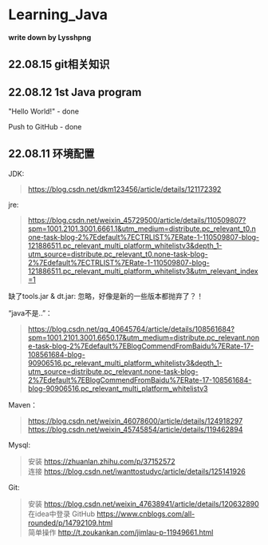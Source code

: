 # Learning_Java
#### write down by Lysshpng




## 22.08.15 git相关知识


## 22.08.12 1st Java program
"Hello World!" - done

Push to GitHub - done

## 22.08.11 环境配置

JDK:
> https://blog.csdn.net/dkm123456/article/details/121172392

jre:
> https://blog.csdn.net/weixin_45729500/article/details/110509807?spm=1001.2101.3001.6661.1&utm_medium=distribute.pc_relevant_t0.none-task-blog-2%7Edefault%7ECTRLIST%7ERate-1-110509807-blog-121886511.pc_relevant_multi_platform_whitelistv3&depth_1-utm_source=distribute.pc_relevant_t0.none-task-blog-2%7Edefault%7ECTRLIST%7ERate-1-110509807-blog-121886511.pc_relevant_multi_platform_whitelistv3&utm_relevant_index=1

缺了tools.jar & dt.jar: 忽略，好像是新的一些版本都抛弃了？！

“java不是..”：
> https://blog.csdn.net/qq_40645764/article/details/108561684?spm=1001.2101.3001.6650.17&utm_medium=distribute.pc_relevant.none-task-blog-2%7Edefault%7EBlogCommendFromBaidu%7ERate-17-108561684-blog-90906516.pc_relevant_multi_platform_whitelistv3&depth_1-utm_source=distribute.pc_relevant.none-task-blog-2%7Edefault%7EBlogCommendFromBaidu%7ERate-17-108561684-blog-90906516.pc_relevant_multi_platform_whitelistv3

Maven：
> https://blog.csdn.net/weixin_46078600/article/details/124918297  
> https://blog.csdn.net/weixin_45745854/article/details/119462894

Mysql:
> 安装 https://zhuanlan.zhihu.com/p/37152572  
> 连接 https://blog.csdn.net/iwanttostudyc/article/details/125141926

Git:
> 安装 https://blog.csdn.net/weixin_47638941/article/details/120632890  
> 在idea中登录 GitHub https://www.cnblogs.com/all-rounded/p/14792109.html  
> 简单操作 http://t.zoukankan.com/jimlau-p-11949661.html




